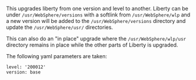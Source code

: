 This upgrades liberty from one version and level to another.  Liberty can be under `/usr/WebSphere/versions` with a softlink from `/usr/WebSphere/wlp` and a new version will be added to the `/usr/WebSphere/versions` directory and update the `/usr/WebSphere/usr/` directories.

This can also do an "in place" upgrade where the `/usr/WebSphere/wlp/usr` directory remains in place while the other parts of Liberty is upgraded. 

The following yaml parameters are taken:
```
level: '200012'
version: base
```
